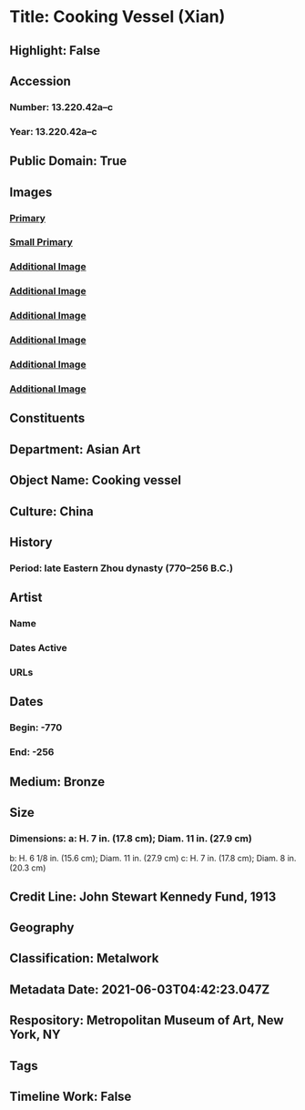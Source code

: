 # Title: Cooking Vessel (Xian)
## Highlight: False
## Accession
### Number: 13.220.42a–c
### Year: 13.220.42a–c
## Public Domain: True
## Images
### [Primary](https://images.metmuseum.org/CRDImages/as/original/DP164917.jpg)
### [Small Primary](https://images.metmuseum.org/CRDImages/as/web-large/DP164917.jpg)
### [Additional Image](https://images.metmuseum.org/CRDImages/as/original/DP164902.jpg)
### [Additional Image](https://images.metmuseum.org/CRDImages/as/original/DP164903.jpg)
### [Additional Image](https://images.metmuseum.org/CRDImages/as/original/DP164904.jpg)
### [Additional Image](https://images.metmuseum.org/CRDImages/as/original/DP164914.jpg)
### [Additional Image](https://images.metmuseum.org/CRDImages/as/original/DP164915.jpg)
### [Additional Image](https://images.metmuseum.org/CRDImages/as/original/DP164916.jpg)
## Constituents
## Department: Asian Art
## Object Name: Cooking vessel
## Culture: China
## History
### Period: late Eastern Zhou dynasty (770–256 B.C.)
## Artist
### Name
### Dates Active
### URLs
## Dates
### Begin: -770
### End: -256
## Medium: Bronze
## Size
### Dimensions: a: H. 7 in. (17.8 cm); Diam. 11 in. (27.9 cm)
b: H. 6 1/8 in. (15.6 cm); Diam. 11 in. (27.9 cm)
c: H. 7 in. (17.8 cm); Diam. 8 in. (20.3 cm)
## Credit Line: John Stewart Kennedy Fund, 1913
## Geography
## Classification: Metalwork
## Metadata Date: 2021-06-03T04:42:23.047Z
## Respository: Metropolitan Museum of Art, New York, NY
## Tags
## Timeline Work: False